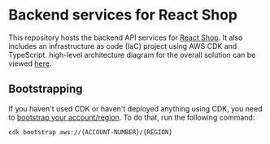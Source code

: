 # Backend services for React Shop
This repository hosts the backend API services for [React Shop](https://github.com/rolling-scopes-school/nodejs-aws-shop-react). It also includes an infrastructure as code (IaC) project using AWS CDK and TypeScript.   high-level architecture diagram for the overall solution can be viewed [here](https://github.com/rolling-scopes-school/aws/blob/main/aws-developer/Architecture.pdf).


## Bootstrapping
If you haven't used CDK or haven't deployed anything using CDK, you need to [bootstrap your account/region](https://docs.aws.amazon.com/cdk/v2/guide/bootstrapping.html). To do that, run the following command:

`cdk bootstrap aws://{ACCOUNT-NUMBER}/{REGION}`

